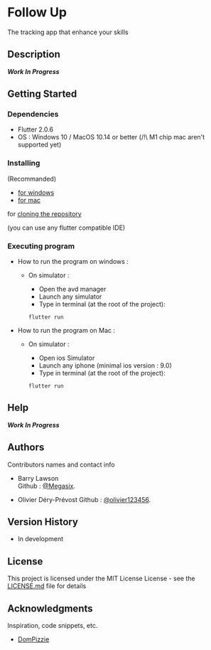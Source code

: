 # Follow Up

The tracking app that enhance your skills

## Description

***Work In Progress***

## Getting Started

### Dependencies

* Flutter 2.0.6
* OS : Windows 10 / MacOS 10.14 or better (/!\ M1 chip mac aren't supported yet)

### Installing

(Recommanded)
* [for windows](https://flutter.dev/docs/get-started/install/windows)
* [for mac](https://flutter.dev/docs/get-started/install/macos)

for [cloning the repository](https://docs.github.com/en/github/creating-cloning-and-archiving-repositories/cloning-a-repository-from-github/cloning-a-repository)

(you can use any flutter compatible IDE)

### Executing program

* How to run the program on windows :
  * On simulator :
    * Open the avd manager
    * Launch any simulator
    * Type in terminal (at the root of the project):
    
    ```
    flutter run
    ```
    
* How to run the program on Mac :
  * On simulator :
    * Open ios Simulator
    * Launch any iphone (minimal ios version : 9.0)
    * Type in terminal (at the root of the project):
    
    ```
    flutter run
    ```

## Help

***Work In Progress***

## Authors

Contributors names and contact info

* Barry Lawson  
    Github : [@Megasix](https://github.com/Megasix).
    
* Olivier Déry-Prévost
    Github : [@olivier123456](https://github.com/olivier123456).

## Version History

* In development

## License

This project is licensed under the MIT License License - see the [LICENSE.md](https://github.com/Megasix/follow_up_app/blob/main/LICENSE) file for details

## Acknowledgments

Inspiration, code snippets, etc.
* [DomPizzie](https://gist.github.com/DomPizzie/7a5ff55ffa9081f2de27c315f5018afc)
